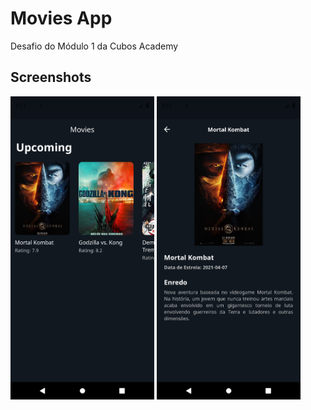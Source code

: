 # Movies App

Desafio do Módulo 1 da Cubos Academy

## Screenshots

<img src="screenshots/Screenshot_1619759480.png" width=230/> <img src="screenshots\Screenshot_1619759487.png" width=230/>